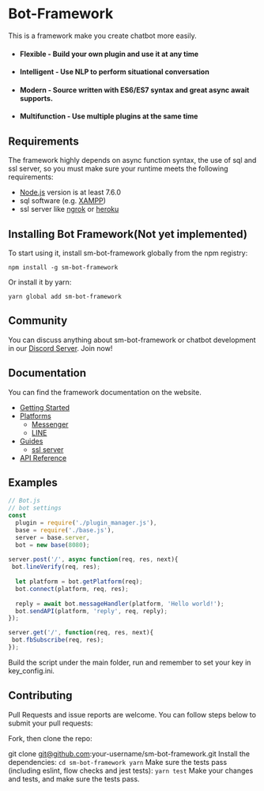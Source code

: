 # Bot-Framework

This is a framework make you create chatbot more easily.

* #### Flexible - Build your own plugin and use it at any time
* #### Intelligent - Use NLP to perform situational conversation
* #### Modern - Source written with ES6/ES7 syntax and great async await supports.
* #### Multifunction - Use multiple plugins at the same time

## Requirements
The framework highly depends on async function syntax, the use of sql and ssl server, so you must make sure your runtime meets the following requirements:
* [Node.js](https://nodejs.org/en/) version is at least 7.6.0
* sql software (e.g. [XAMPP](https://www.apachefriends.org/zh_tw/index.html))
* ssl server like [ngrok](https://ngrok.com/) or [heroku](https://www.heroku.com/)

## Installing Bot Framework(Not yet implemented)

To start using it, install sm-bot-framework globally from the npm registry:

``npm install -g sm-bot-framework``

Or install it by yarn:

``yarn global add sm-bot-framework``

## Community

You can discuss anything about sm-bot-framework or chatbot development in our [Discord Server](https://discord.gg/Gjaamg). Join now!

## Documentation

You can find the framework documentation on the website.

* [Getting Started](https://github.com/Mist-Rain/Bot-Framework/blob/master/docs/Getting-Started.md)
* [Platforms](https://github.com/Mist-Rain/Bot-Framework/blob/master/docs/Platforms/Platforms.md)
  * [Messenger](https://github.com/Mist-Rain/Bot-Framework/blob/master/docs/Platforms/Messenger.md)
  * [LINE](https://github.com/Mist-Rain/Bot-Framework/blob/master/docs/Platforms/LINE.md)
* [Guides](https://github.com/Mist-Rain/Bot-Framework/blob/master/docs/Guides/Guides.md)
  * [ssl server](https://github.com/Mist-Rain/Bot-Framework/blob/master/docs/Guides/ssl-server.md)
* [API Reference](https://github.com/Mist-Rain/Bot-Framework/blob/master/docs/API-Reference.md)

## Examples

```javascript
// Bot.js
// bot settings
const
  plugin = require('./plugin_manager.js'),
  base = require('./base.js'),
  server = base.server,
  bot = new base(8080);
  
server.post('/', async function(req, res, next){
 bot.lineVerify(req, res);
  
  let platform = bot.getPlatform(req);
  bot.connect(platform, req, res);
  
  reply = await bot.messageHandler(platform, 'Hello world!');
  bot.sendAPI(platform, 'reply', req, reply);
});

server.get('/', function(req, res, next){
 bot.fbSubscribe(req, res);
});
```
Build the script under the main folder, run and remember to set your key in key_config.ini.
## Contributing
Pull Requests and issue reports are welcome. You can follow steps below to submit your pull requests:

Fork, then clone the repo:

git clone git@github.com:your-username/sm-bot-framework.git
Install the dependencies:
``
cd sm-bot-framework
yarn
``
Make sure the tests pass (including eslint, flow checks and jest tests):
``
yarn test
``
Make your changes and tests, and make sure the tests pass.
